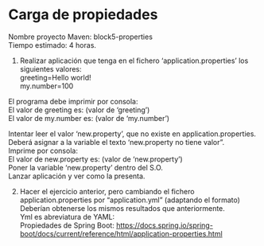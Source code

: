# Carga de propiedades 
Nombre proyecto Maven: block5-properties  
Tiempo estimado: 4 horas.  

1) Realizar aplicación que tenga en el fichero ‘application.properties’ los siguientes valores:  
   greeting=Hello world!  
   my.number=100  

El programa debe imprimir por consola:  
El valor de greeting es: (valor de ‘greeting’)  
El valor de my.number es: (valor de ‘my.number’)  

Intentar leer el valor ‘new.property’, que no existe en application.properties. Deberá asignar a la variable el texto ‘new.property no tiene valor”.  
Imprime por consola:  
El valor de new.property es: (valor de ‘new.property’)  
Poner la variable ‘new.property’ dentro del S.O.  
Lanzar aplicación y ver como la presenta.  

2) Hacer el ejercicio anterior, pero cambiando el fichero application.properties por “application.yml” (adaptando el formato) Deberían obtenerse los mismos resultados que anteriormente.  
   Yml es abreviatura de YAML:  
   Propiedades de Spring Boot: https://docs.spring.io/spring-boot/docs/current/reference/html/application-properties.html   
